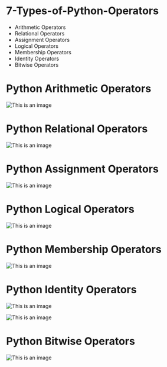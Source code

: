 # 7-Types-of-Python-Operators

-  Arithmetic Operators
-  Relational Operators
-  Assignment Operators
-  Logical Operators
-  Membership Operators
-  Identity Operators
-  Bitwise Operators

# Python Arithmetic Operators

![This is an image](https://techvidvan.com/tutorials/wp-content/uploads/sites/2/2019/12/python-arithmetic-operators-1.jpg)

# Python Relational Operators

![This is an image](https://techvidvan.com/tutorials/wp-content/uploads/sites/2/2019/12/python-relational-operators-1.jpg)

#  Python Assignment Operators

![This is an image](https://techvidvan.com/tutorials/wp-content/uploads/sites/2/2019/12/Python-Assignment-Operators.jpg)

# Python Logical Operators

![This is an image](https://1.bp.blogspot.com/-k27I3cNB6zE/XYTAZv3C07I/AAAAAAAAAy0/KobVTHHhCJUVpg7D19HhI4ddrh0IU5GKgCLcBGAsYHQ/s1600/LogicalOperators.png)

#  Python Membership Operators

![This is an image](https://i.ytimg.com/vi/oQkfuBAk9lo/maxresdefault.jpg)

# Python Identity Operators

![This is an image](https://cloudpunjabi.com/wp-content/uploads/2021/11/Yellow-Green-and-Pink-Illustration-Group-Project-Education-Presentation-1-768x432.jpg)

![This is an image](https://i0.wp.com/www.tutorialbrain.com/wp-content/uploads/2020/02/Python-identity-operators.png?fit=474%2C273&ssl=1)

# Python Bitwise Operators

![This is an image](https://techvidvan.com/tutorials/wp-content/uploads/sites/2/2019/12/Python-Bitwise-Operators.jpg)

